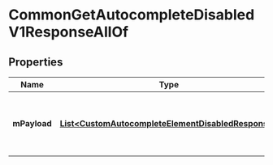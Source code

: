 

# CommonGetAutocompleteDisabledV1ResponseAllOf


## Properties

| Name | Type | Description | Notes |
|------------ | ------------- | ------------- | -------------|
|**mPayload** | [**List&lt;CustomAutocompleteElementDisabledResponse&gt;**](CustomAutocompleteElementDisabledResponse.md) | Generic Autocomplete Response with a bDisabled Flag |  |



